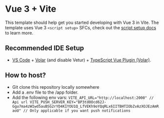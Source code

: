 # Vue 3 + Vite

This template should help get you started developing with Vue 3 in Vite. The template uses Vue 3 `<script setup>` SFCs, check out the [script setup docs](https://v3.vuejs.org/api/sfc-script-setup.html#sfc-script-setup) to learn more.

## Recommended IDE Setup

- [VS Code](https://code.visualstudio.com/) + [Volar](https://marketplace.visualstudio.com/items?itemName=Vue.volar) (and disable Vetur) + [TypeScript Vue Plugin (Volar)](https://marketplace.visualstudio.com/items?itemName=Vue.vscode-typescript-vue-plugin).

## How to host?

- Git clone this repository locally somewhere
- Add a .env file to the /app folder.
- Add the following env vars:
  `VITE_API_URL="http://localhost:2000" // Api url
VITE_PUSH_SERVER_KEY="BP3td0Ocd62J-Ggu7ma4zWIwd5auBSG2rYD4K1YOU1Q_LfVEKh9oYQqRLx6IITBHTIObZvAzXOJEzAmRaoU" // Only applicable if you want push notifications`
